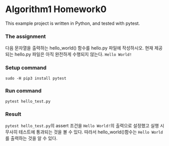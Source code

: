 # Algorithm1 Homework0
This example project is written in Python, and tested with pytest.

### The assignment
다음 문자열을 출력하는 hello_world() 함수를 hello.py 파일에 작성하시오. 현재 제공되는 hello.py 파일은 아직 완전하게 수행되지 않는다.
`Hello World!`

### Setup command
`sudo -H pip3 install pytest`

### Run command
`pytest hello_test.py`

### Result ###
`pytest hello_test.py`의 assert 조건을 `Hello World!`의 출력으로 설정했고
실행 시 무사히 테스트에 통과되는 것을 볼 수 있다.
따라서 hello_world()함수는 `Hello World`를 출력하는 것을 알 수 있다.
